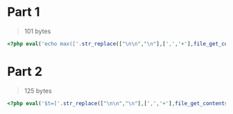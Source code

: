 # Part 1

> 101 bytes

```php
<?php eval('echo max(['.str_replace(["\n\n","\n"],[',','+'],file_get_contents('input.txt')).'0]);');
```

# Part 2

> 125 bytes

```php
<?php eval('$t=['.str_replace(["\n\n","\n"],[',','+'],file_get_contents('input.txt')).'0];');rsort($t);echo$t[0]+$t[1]+$t[2];
```
